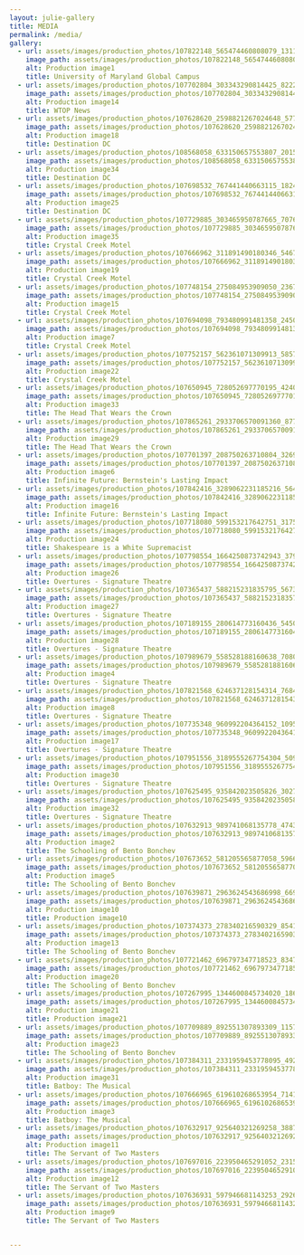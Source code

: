 ```yaml
---
layout: julie-gallery
title: MEDIA
permalink: /media/
gallery:
  - url: assets/images/production_photos/107822148_565474460808079_13110870168487288_n.png
    image_path: assets/images/production_photos/107822148_565474460808079_13110870168487288_n.png
    alt: Production image1
    title: University of Maryland Global Campus 
  - url: assets/images/production_photos/107702804_303343290814425_8222527887785833385_n.jpg
    image_path: assets/images/production_photos/107702804_303343290814425_8222527887785833385_n.jpg
    alt: Production image14
    title: WTOP News
  - url: assets/images/production_photos/107628620_2598821267024648_5775065180677135492_n.jpg
    image_path: assets/images/production_photos/107628620_2598821267024648_5775065180677135492_n.jpg
    alt: Production image18
    title: Destination DC   
  - url: assets/images/production_photos/108568058_633150657553807_2015986112595440899_n.jpg
    image_path: assets/images/production_photos/108568058_633150657553807_2015986112595440899_n.jpg
    alt: Production image34
    title: Destination DC
  - url: assets/images/production_photos/107698532_767441440663115_1824434831846998659_n.jpg
    image_path: assets/images/production_photos/107698532_767441440663115_1824434831846998659_n.jpg
    alt: Production image25
    title: Destination DC
  - url: assets/images/production_photos/107729885_303465950787665_7076819260423483560_n.jpg
    image_path: assets/images/production_photos/107729885_303465950787665_7076819260423483560_n.jpg
    alt: Production image35
    title: Crystal Creek Motel
  - url: assets/images/production_photos/107666962_311891490180346_5467798845419173639_n.jpg
    image_path: assets/images/production_photos/107666962_311891490180346_5467798845419173639_n.jpg
    alt: Production image19
    title: Crystal Creek Motel
  - url: assets/images/production_photos/107748154_275084953909050_236783680216104498_n.jpg
    image_path: assets/images/production_photos/107748154_275084953909050_236783680216104498_n.jpg
    alt: Production image15
    title: Crystal Creek Motel
  - url: assets/images/production_photos/107694098_793480991481358_2450753956747908839_n.jpg
    image_path: assets/images/production_photos/107694098_793480991481358_2450753956747908839_n.jpg
    alt: Production image7
    title: Crystal Creek Motel
  - url: assets/images/production_photos/107752157_562361071309913_5857737837426020131_n.jpg
    image_path: assets/images/production_photos/107752157_562361071309913_5857737837426020131_n.jpg
    alt: Production image22
    title: Crystal Creek Motel
  - url: assets/images/production_photos/107650945_728052697770195_424021765811450018_n.jpg
    image_path: assets/images/production_photos/107650945_728052697770195_424021765811450018_n.jpg
    alt: Production image33
    title: The Head That Wears the Crown
  - url: assets/images/production_photos/107865261_2933706570091360_8779970501477119916_n.jpg
    image_path: assets/images/production_photos/107865261_2933706570091360_8779970501477119916_n.jpg
    alt: Production image29
    title: The Head That Wears the Crown
  - url: assets/images/production_photos/107701397_208750263710804_3269333890622280661_n.jpg
    image_path: assets/images/production_photos/107701397_208750263710804_3269333890622280661_n.jpg
    alt: Production image6
    title: Infinite Future: Bernstein's Lasting Impact
  - url: assets/images/production_photos/107842416_3289062231185216_5642710933953238033_n.jpg
    image_path: assets/images/production_photos/107842416_3289062231185216_5642710933953238033_n.jpg
    alt: Production image16
    title: Infinite Future: Bernstein's Lasting Impact
  - url: assets/images/production_photos/107718080_599153217642751_3175416021105105844_n.jpg
    image_path: assets/images/production_photos/107718080_599153217642751_3175416021105105844_n.jpg
    alt: Production image24
    title: Shakespeare is a White Supremacist
  - url: assets/images/production_photos/107798554_1664250873742943_3794957563725156235_n.jpg
    image_path: assets/images/production_photos/107798554_1664250873742943_3794957563725156235_n.jpg
    alt: Production image26
    title: Overtures - Signature Theatre
  - url: assets/images/production_photos/107365437_588215231835795_5673705112867641152_n.jpg
    image_path: assets/images/production_photos/107365437_588215231835795_5673705112867641152_n.jpg
    alt: Production image27
    title: Overtures - Signature Theatre
  - url: assets/images/production_photos/107189155_280614773160436_5450359940824447642_n.jpg
    image_path: assets/images/production_photos/107189155_280614773160436_5450359940824447642_n.jpg
    alt: Production image28
    title: Overtures - Signature Theatre
  - url: assets/images/production_photos/107989679_558528188160638_7080439335176435252_n.jpg
    image_path: assets/images/production_photos/107989679_558528188160638_7080439335176435252_n.jpg
    alt: Production image4
    title: Overtures - Signature Theatre
  - url: assets/images/production_photos/107821568_624637128154314_7684921348118173393_n.jpg
    image_path: assets/images/production_photos/107821568_624637128154314_7684921348118173393_n.jpg
    alt: Production image8
    title: Overtures - Signature Theatre
  - url: assets/images/production_photos/107735348_960992204364152_109547820313440818_n.jpg
    image_path: assets/images/production_photos/107735348_960992204364152_109547820313440818_n.jpg
    alt: Production image17
    title: Overtures - Signature Theatre
  - url: assets/images/production_photos/107951556_3189555267754304_509208695494486592_n.jpg
    image_path: assets/images/production_photos/107951556_3189555267754304_509208695494486592_n.jpg
    alt: Production image30
    title: Overtures - Signature Theatre
  - url: assets/images/production_photos/107625495_935842023505826_3027759912815709546_n.jpg
    image_path: assets/images/production_photos/107625495_935842023505826_3027759912815709546_n.jpg
    alt: Production image32
    title: Overtures - Signature Theatre
  - url: assets/images/production_photos/107632913_989741068135778_4743525125966874795_n.jpg
    image_path: assets/images/production_photos/107632913_989741068135778_4743525125966874795_n.jpg
    alt: Production image2
    title: The Schooling of Bento Bonchev
  - url: assets/images/production_photos/107673652_581205565877058_5966613372230384222_n.jpg
    image_path: assets/images/production_photos/107673652_581205565877058_5966613372230384222_n.jpg
    alt: Production image5
    title: The Schooling of Bento Bonchev
  - url: assets/images/production_photos/107639871_2963624543686998_6691468830270492915_n.jpg
    image_path: assets/images/production_photos/107639871_2963624543686998_6691468830270492915_n.jpg
    alt: Production image10
    title: Production image10
  - url: assets/images/production_photos/107374373_278340216590329_8541518901406828049_n.jpg
    image_path: assets/images/production_photos/107374373_278340216590329_8541518901406828049_n.jpg
    alt: Production image13
    title: The Schooling of Bento Bonchev
  - url: assets/images/production_photos/107721462_696797347718523_8347255794476082282_n.jpg
    image_path: assets/images/production_photos/107721462_696797347718523_8347255794476082282_n.jpg
    alt: Production image20
    title: The Schooling of Bento Bonchev
  - url: assets/images/production_photos/107267995_1344600845734020_1866847768196093304_n.jpg
    image_path: assets/images/production_photos/107267995_1344600845734020_1866847768196093304_n.jpg
    alt: Production image21
    title: Production image21
  - url: assets/images/production_photos/107709889_892551307893309_1157890690033430061_n.jpg
    image_path: assets/images/production_photos/107709889_892551307893309_1157890690033430061_n.jpg
    alt: Production image23
    title: The Schooling of Bento Bonchev
  - url: assets/images/production_photos/107384311_2331959453778095_492156535924969344_n.jpg
    image_path: assets/images/production_photos/107384311_2331959453778095_492156535924969344_n.jpg
    alt: Production image31
    title: Batboy: The Musical
  - url: assets/images/production_photos/107666965_619610268653954_714150589041391339_n.jpg
    image_path: assets/images/production_photos/107666965_619610268653954_714150589041391339_n.jpg
    alt: Production image3
    title: Batboy: The Musical
  - url: assets/images/production_photos/107632917_925640321269258_3887728708220654227_n.jpg
    image_path: assets/images/production_photos/107632917_925640321269258_3887728708220654227_n.jpg
    alt: Production image11
    title: The Servant of Two Masters
  - url: assets/images/production_photos/107697016_223950465291052_2315714334793246306_n.jpg
    image_path: assets/images/production_photos/107697016_223950465291052_2315714334793246306_n.jpg
    alt: Production image12
    title: The Servant of Two Masters
  - url: assets/images/production_photos/107636931_597946681143253_2926665827670838053_n.jpg
    image_path: assets/images/production_photos/107636931_597946681143253_2926665827670838053_n.jpg
    alt: Production image9
    title: The Servant of Two Masters


---
```

